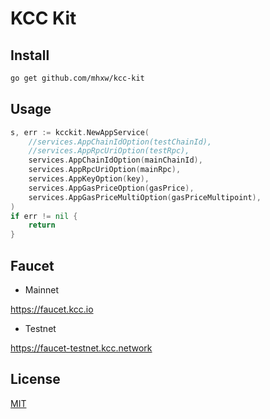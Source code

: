 # KCC Kit

## Install

```bash
go get github.com/mhxw/kcc-kit
```

## Usage

```go
s, err := kcckit.NewAppService(
    //services.AppChainIdOption(testChainId),
    //services.AppRpcUriOption(testRpc),
    services.AppChainIdOption(mainChainId),
    services.AppRpcUriOption(mainRpc),
    services.AppKeyOption(key),
    services.AppGasPriceOption(gasPrice),
    services.AppGasPriceMultiOption(gasPriceMultipoint),
)
if err != nil {
    return
}
```

## Faucet

- Mainnet

https://faucet.kcc.io

- Testnet

https://faucet-testnet.kcc.network

## License

[MIT](LICENSE)